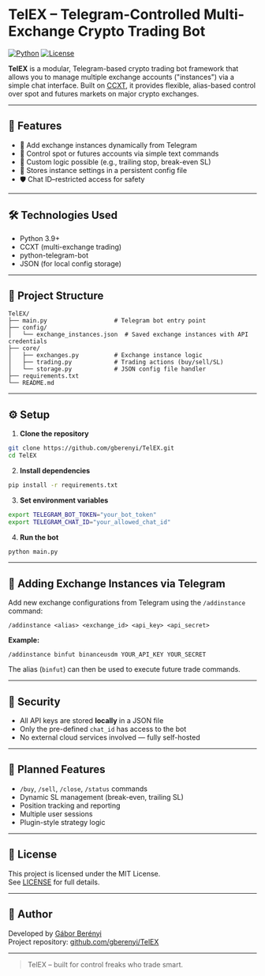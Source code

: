 # TelEX – Telegram-Controlled Multi-Exchange Crypto Trading Bot

[![Python](https://img.shields.io/badge/python-3.9+-blue.svg)](https://www.python.org/downloads/)
[![License](https://img.shields.io/badge/license-MIT-green.svg)](LICENSE)

**TelEX** is a modular, Telegram-based crypto trading bot framework that allows you to manage multiple exchange accounts ("instances") via a simple chat interface. Built on [CCXT](https://github.com/ccxt/ccxt), it provides flexible, alias-based control over spot and futures markets on major crypto exchanges.

---

## 🚀 Features

- 🔧 Add exchange instances dynamically from Telegram
- 💬 Control spot or futures accounts via simple text commands
- 🧠 Custom logic possible (e.g., trailing stop, break-even SL)
- 💾 Stores instance settings in a persistent config file
- 🛡️ Chat ID–restricted access for safety

---

## 🛠️ Technologies Used

- Python 3.9+
- CCXT (multi-exchange trading)
- python-telegram-bot
- JSON (for local config storage)

---

## 📁 Project Structure

```
TelEX/
├── main.py                   # Telegram bot entry point
├── config/
│   └── exchange_instances.json  # Saved exchange instances with API credentials
├── core/
│   ├── exchanges.py          # Exchange instance logic
│   ├── trading.py            # Trading actions (buy/sell/SL)
│   └── storage.py            # JSON config file handler
├── requirements.txt
└── README.md
```

---

## ⚙️ Setup

1. **Clone the repository**

```bash
git clone https://github.com/gberenyi/TelEX.git
cd TelEX
```

2. **Install dependencies**

```bash
pip install -r requirements.txt
```

3. **Set environment variables**

```bash
export TELEGRAM_BOT_TOKEN="your_bot_token"
export TELEGRAM_CHAT_ID="your_allowed_chat_id"
```

4. **Run the bot**

```bash
python main.py
```

---

## 📲 Adding Exchange Instances via Telegram

Add new exchange configurations from Telegram using the `/addinstance` command:

```
/addinstance <alias> <exchange_id> <api_key> <api_secret>
```

**Example:**

```
/addinstance binfut binanceusdm YOUR_API_KEY YOUR_SECRET
```

The alias (`binfut`) can then be used to execute future trade commands.

---

## 🔐 Security

- All API keys are stored **locally** in a JSON file
- Only the pre-defined `chat_id` has access to the bot
- No external cloud services involved — fully self-hosted

---

## 🧩 Planned Features

- `/buy`, `/sell`, `/close`, `/status` commands
- Dynamic SL management (break-even, trailing SL)
- Position tracking and reporting
- Multiple user sessions
- Plugin-style strategy logic

---

## 📜 License

This project is licensed under the MIT License.  
See [LICENSE](LICENSE) for full details.

---

## 👤 Author

Developed by [Gábor Berényi](https://github.com/gberenyi)  
Project repository: [github.com/gberenyi/TelEX](https://github.com/gberenyi/TelEX)

---

> TelEX – built for control freaks who trade smart.
